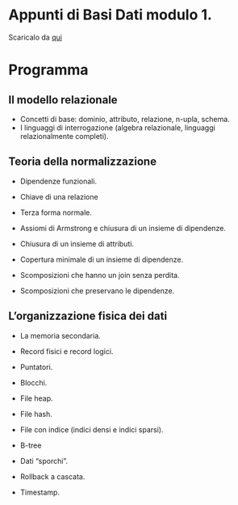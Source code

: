 # Appunti di Basi Dati modulo 1.

Scaricalo da [qui](mainBD1.pdf)
# Programma

## Il modello relazionale
- Concetti di base: dominio, attributo, relazione, n-upla, schema.
- I linguaggi di interrogazione (algebra relazionale, linguaggi relazionalmente completi).

## Teoria della normalizzazione
- Dipendenze funzionali.

- Chiave di una relazione

- Terza forma normale.

- Assiomi di Armstrong e chiusura di un insieme di dipendenze.

- Chiusura di un insieme di attributi.

- Copertura minimale di un insieme di dipendenze.

- Scomposizioni che hanno un join senza perdita.

- Scomposizioni che preservano le dipendenze.

## L’organizzazione fisica dei dati
- La memoria secondaria.

- Record fisici e record logici.

- Puntatori.

- Blocchi.
- File heap.
- File hash.

- File con indice (indici densi e indici sparsi).

- B-tree


- Dati “sporchi”.

- Rollback a cascata.

- Timestamp.
